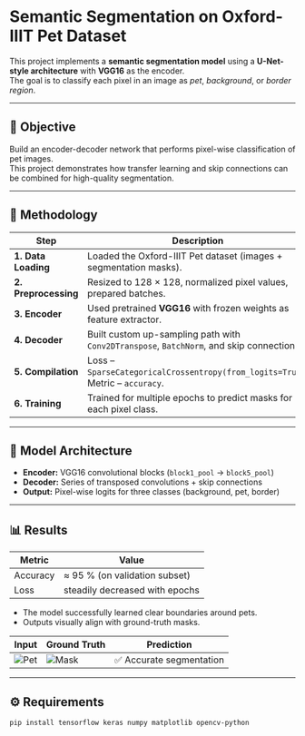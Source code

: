 # Semantic Segmentation on Oxford-IIIT Pet Dataset

This project implements a **semantic segmentation model** using a **U-Net-style architecture** with **VGG16** as the encoder.  
The goal is to classify each pixel in an image as *pet*, *background*, or *border region*.

---

## 🎯 Objective
Build an encoder-decoder network that performs pixel-wise classification of pet images.  
This project demonstrates how transfer learning and skip connections can be combined for high-quality segmentation.

---

## 🧩 Methodology

| Step | Description |
|------|--------------|
| **1. Data Loading** | Loaded the Oxford-IIIT Pet dataset (images + segmentation masks). |
| **2. Preprocessing** | Resized to 128 × 128, normalized pixel values, prepared batches. |
| **3. Encoder** | Used pretrained **VGG16** with frozen weights as feature extractor. |
| **4. Decoder** | Built custom up-sampling path with `Conv2DTranspose`, `BatchNorm`, and skip connections. |
| **5. Compilation** | Loss – `SparseCategoricalCrossentropy(from_logits=True)`; Metric – `accuracy`. |
| **6. Training** | Trained for multiple epochs to predict masks for each pixel class. |

---

## 🧠 Model Architecture

- **Encoder:** VGG16 convolutional blocks (`block1_pool` → `block5_pool`)  
- **Decoder:** Series of transposed convolutions + skip connections  
- **Output:** Pixel-wise logits for three classes (background, pet, border)

---

## 📊 Results

| Metric | Value |
|---------|-------|
| Accuracy | ≈ 95 % (on validation subset) |
| Loss | steadily decreased with epochs |

- The model successfully learned clear boundaries around pets.
- Outputs visually align with ground-truth masks.

| Input | Ground Truth | Prediction |
|--------|--------------|-------------|
| ![Pet](images/pet_mask_example.png) | ![Mask](images/prediction_overlay.png) | ✅ Accurate segmentation |

---

## ⚙️ Requirements

```bash
pip install tensorflow keras numpy matplotlib opencv-python
